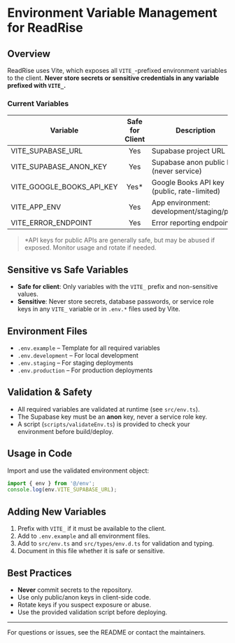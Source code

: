 # Environment Variable Management for ReadRise

## Overview
ReadRise uses Vite, which exposes all `VITE_`-prefixed environment variables to the client. **Never store secrets or sensitive credentials in any variable prefixed with `VITE_`.**

### Current Variables
| Variable                   | Safe for Client | Description                                 | Example Value                   |
|----------------------------|:--------------:|---------------------------------------------|---------------------------------|
| VITE_SUPABASE_URL          |      Yes       | Supabase project URL                        | https://xxx.supabase.co         |
| VITE_SUPABASE_ANON_KEY     |      Yes       | Supabase anon public key (never service)    | eyJhbGci...                     |
| VITE_GOOGLE_BOOKS_API_KEY  |      Yes*      | Google Books API key (public, rate-limited) | AIzaSyD...                      |
| VITE_APP_ENV               |      Yes       | App environment: development/staging/prod   | development                     |
| VITE_ERROR_ENDPOINT        |      Yes       | Error reporting endpoint                    | https://error.example.com       |

> \*API keys for public APIs are generally safe, but may be abused if exposed. Monitor usage and rotate if needed.

## Sensitive vs Safe Variables
- **Safe for client**: Only variables with the `VITE_` prefix and non-sensitive values.
- **Sensitive**: Never store secrets, database passwords, or service role keys in any `VITE_` variable or in `.env.*` files used by Vite.

## Environment Files
- `.env.example` – Template for all required variables
- `.env.development` – For local development
- `.env.staging` – For staging deployments
- `.env.production` – For production deployments

## Validation & Safety
- All required variables are validated at runtime (see `src/env.ts`).
- The Supabase key must be an **anon** key, never a service role key.
- A script (`scripts/validateEnv.ts`) is provided to check your environment before build/deploy.

## Usage in Code
Import and use the validated environment object:
```ts
import { env } from '@/env';
console.log(env.VITE_SUPABASE_URL);
```

## Adding New Variables
1. Prefix with `VITE_` if it must be available to the client.
2. Add to `.env.example` and all environment files.
3. Add to `src/env.ts` and `src/types/env.d.ts` for validation and typing.
4. Document in this file whether it is safe or sensitive.

## Best Practices
- **Never** commit secrets to the repository.
- Use only public/anon keys in client-side code.
- Rotate keys if you suspect exposure or abuse.
- Use the provided validation script before deploying.

---

For questions or issues, see the README or contact the maintainers.
